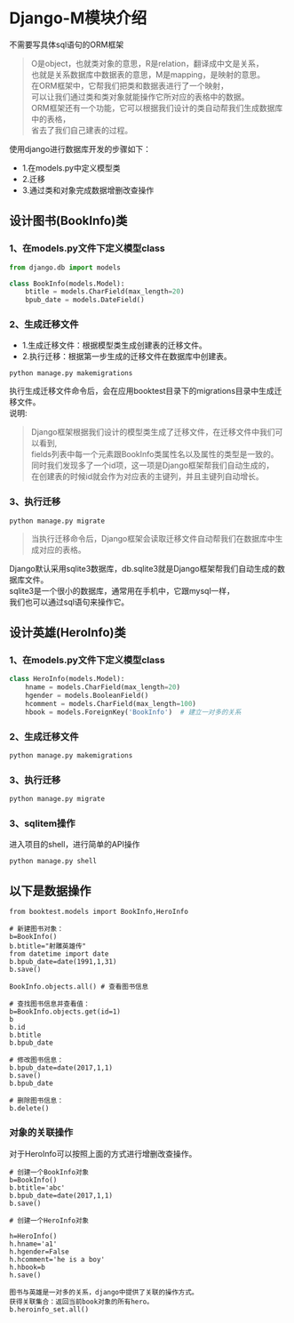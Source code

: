 Django-M模块介绍  
====

不需要写具体sql语句的ORM框架  
> O是object，也就类对象的意思，R是relation，翻译成中文是关系，  
> 也就是关系数据库中数据表的意思，M是mapping，是映射的意思。  
> 在ORM框架中，它帮我们把类和数据表进行了一个映射，  
> 可以让我们通过类和类对象就能操作它所对应的表格中的数据。  
> ORM框架还有一个功能，它可以根据我们设计的类自动帮我们生成数据库中的表格，  
> 省去了我们自己建表的过程。  

使用django进行数据库开发的步骤如下：  
* 1.在models.py中定义模型类  
* 2.迁移
* 3.通过类和对象完成数据增删改查操作


## 设计图书(BookInfo)类
### 1、在models.py文件下定义模型class  
```Python
from django.db import models

class BookInfo(models.Model):
    btitle = models.CharField(max_length=20)
    bpub_date = models.DateField()
```
 
### 2、生成迁移文件 
* 1.生成迁移文件：根据模型类生成创建表的迁移文件。  
* 2.执行迁移：根据第一步生成的迁移文件在数据库中创建表。
```Linux
python manage.py makemigrations
```
执行生成迁移文件命令后，会在应用booktest目录下的migrations目录中生成迁移文件。  
说明:   
> Django框架根据我们设计的模型类生成了迁移文件，在迁移文件中我们可以看到,   
> fields列表中每一个元素跟BookInfo类属性名以及属性的类型是一致的。  
> 同时我们发现多了一个id项，这一项是Django框架帮我们自动生成的，  
> 在创建表的时候id就会作为对应表的主键列，并且主键列自动增长。  

### 3、执行迁移
```Linux
python manage.py migrate
```
> 当执行迁移命令后，Django框架会读取迁移文件自动帮我们在数据库中生成对应的表格。  

Django默认采用sqlite3数据库，db.sqlite3就是Django框架帮我们自动生成的数据库文件。  
sqlite3是一个很小的数据库，通常用在手机中，它跟mysql一样，  
我们也可以通过sql语句来操作它。  


## 设计英雄(HeroInfo)类
### 1、在models.py文件下定义模型class  
```Python
class HeroInfo(models.Model):
    hname = models.CharField(max_length=20)
    hgender = models.BooleanField()
    hcomment = models.CharField(max_length=100)
    hbook = models.ForeignKey('BookInfo')  # 建立一对多的关系
```

### 2、生成迁移文件   
```Python
python manage.py makemigrations
```
### 3、执行迁移
```Python
python manage.py migrate
```

### 3、sqlitem操作   
进入项目的shell，进行简单的API操作  
 ```linux
 python manage.py shell
 ```
 
## 以下是数据操作   
 ```linux
from booktest.models import BookInfo,HeroInfo

# 新建图书对象：
b=BookInfo()
b.btitle="射雕英雄传"
from datetime import date
b.bpub_date=date(1991,1,31)
b.save()

BookInfo.objects.all() # 查看图书信息

# 查找图书信息并查看值：
b=BookInfo.objects.get(id=1)
b
b.id
b.btitle
b.bpub_date

# 修改图书信息：  
b.bpub_date=date(2017,1,1)
b.save()
b.bpub_date

# 删除图书信息：
b.delete()
 ```
### 对象的关联操作  
对于HeroInfo可以按照上面的方式进行增删改查操作。  
 
 ```Linux
# 创建一个BookInfo对象 
b=BookInfo()
b.btitle='abc'
b.bpub_date=date(2017,1,1)
b.save()

# 创建一个HeroInfo对象  

h=HeroInfo()
h.hname='a1'
h.hgender=False
h.hcomment='he is a boy'
h.hbook=b
h.save()

图书与英雄是一对多的关系，django中提供了关联的操作方式。  
获得关联集合：返回当前book对象的所有hero。  
b.heroinfo_set.all()

  ```





